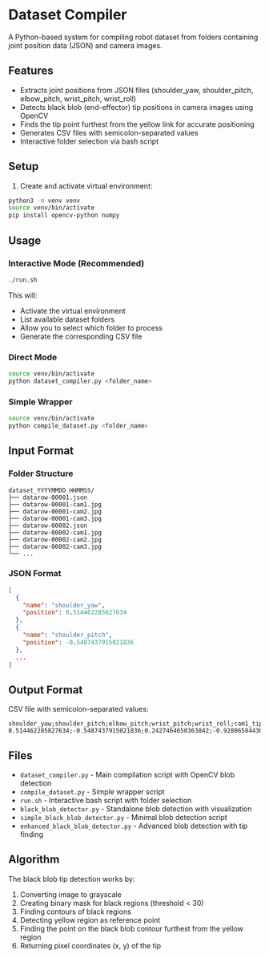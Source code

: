 # Dataset Compiler

A Python-based system for compiling robot dataset from folders containing joint position data (JSON) and camera images.

## Features

- Extracts joint positions from JSON files (shoulder_yaw, shoulder_pitch, elbow_pitch, wrist_pitch, wrist_roll)
- Detects black blob (end-effector) tip positions in camera images using OpenCV
- Finds the tip point furthest from the yellow link for accurate positioning
- Generates CSV files with semicolon-separated values
- Interactive folder selection via bash script

## Setup

1. Create and activate virtual environment:
```bash
python3 -m venv venv
source venv/bin/activate
pip install opencv-python numpy
```

## Usage

### Interactive Mode (Recommended)
```bash
./run.sh
```
This will:
- Activate the virtual environment
- List available dataset folders
- Allow you to select which folder to process
- Generate the corresponding CSV file

### Direct Mode
```bash
source venv/bin/activate
python dataset_compiler.py <folder_name>
```

### Simple Wrapper
```bash
source venv/bin/activate
python compile_dataset.py <folder_name>
```

## Input Format

### Folder Structure
```
dataset_YYYYMMDD_HHMMSS/
├── datarow-00001.json
├── datarow-00001-cam1.jpg
├── datarow-00001-cam2.jpg
├── datarow-00001-cam3.jpg
├── datarow-00002.json
├── datarow-00002-cam1.jpg
├── datarow-00002-cam2.jpg
├── datarow-00002-cam3.jpg
└── ...
```

### JSON Format
```json
[
  {
    "name": "shoulder_yaw",
    "position": 0.514462285827634
  },
  {
    "name": "shoulder_pitch",
    "position": -0.5487437915021836
  },
  ...
]
```

## Output Format

CSV file with semicolon-separated values:
```
shoulder_yaw;shoulder_pitch;elbow_pitch;wrist_pitch;wrist_roll;cam1_tip_x;cam1_tip_y;cam2_tip_x;cam2_tip_y;cam3_tip_x;cam3_tip_y
0.514462285827634;-0.5487437915021836;0.2427464650363842;-0.9280658443001907;-0.038948032762304186;602;312;207;182;472;224
```

## Files

- `dataset_compiler.py` - Main compilation script with OpenCV blob detection
- `compile_dataset.py` - Simple wrapper script
- `run.sh` - Interactive bash script with folder selection
- `black_blob_detector.py` - Standalone blob detection with visualization
- `simple_black_blob_detector.py` - Minimal blob detection script
- `enhanced_black_blob_detector.py` - Advanced blob detection with tip finding

## Algorithm

The black blob tip detection works by:
1. Converting image to grayscale
2. Creating binary mask for black regions (threshold < 30)
3. Finding contours of black regions
4. Detecting yellow region as reference point
5. Finding the point on the black blob contour furthest from the yellow region
6. Returning pixel coordinates (x, y) of the tip